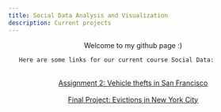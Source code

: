 ```yaml
---
title: Social Data Analysis and Visualization
description: Current projects
---
```


<p style='text-align: center'>
       Welcome to my github page :)

       Here are some links for our current course Social Data:
</p>
<br>
<a style='display: block; text-align: center' href="/posts/vehicle-thefts-SF" title="Vehicle thefts in San Francisco">Assignment 2: Vehicle thefts in San Francisco</a>
<br>
<a style='display: block; text-align: center' href="/posts/evictions-NYC">Final Project: Evictions in New York City</a>